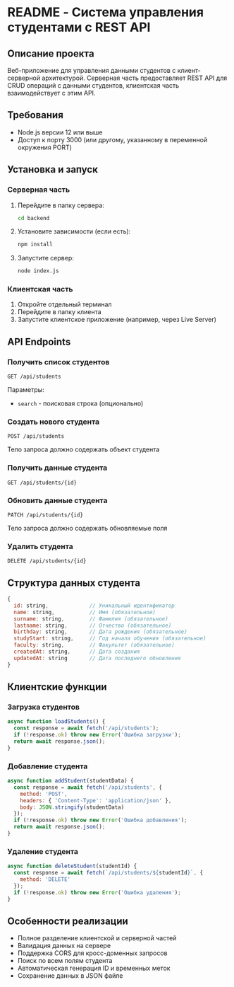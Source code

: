 # README - Система управления студентами с REST API

## Описание проекта
Веб-приложение для управления данными студентов с клиент-серверной архитектурой. Серверная часть предоставляет REST API для CRUD операций с данными студентов, клиентская часть взаимодействует с этим API.

## Требования
- Node.js версии 12 или выше
- Доступ к порту 3000 (или другому, указанному в переменной окружения PORT)

## Установка и запуск

### Серверная часть
1. Перейдите в папку сервера:
   ```bash
   cd backend
   ```
2. Установите зависимости (если есть):
   ```bash
   npm install
   ```
3. Запустите сервер:
   ```bash
   node index.js
   ```

### Клиентская часть
1. Откройте отдельный терминал
2. Перейдите в папку клиента
3. Запустите клиентское приложение (например, через Live Server)

## API Endpoints

### Получить список студентов
```
GET /api/students
```
Параметры:
- `search` - поисковая строка (опционально)

### Создать нового студента
```
POST /api/students
```
Тело запроса должно содержать объект студента

### Получить данные студента
```
GET /api/students/{id}
```

### Обновить данные студента
```
PATCH /api/students/{id}
```
Тело запроса должно содержать обновляемые поля

### Удалить студента
```
DELETE /api/students/{id}
```

## Структура данных студента
```javascript
{
  id: string,             // Уникальный идентификатор
  name: string,           // Имя (обязательное)
  surname: string,        // Фамилия (обязательное)
  lastname: string,       // Отчество (обязательное)
  birthday: string,       // Дата рождения (обязательное)
  studyStart: string,     // Год начала обучения (обязательное)
  faculty: string,        // Факультет (обязательное)
  createdAt: string,      // Дата создания
  updatedAt: string       // Дата последнего обновления
}
```

## Клиентские функции

### Загрузка студентов
```javascript
async function loadStudents() {
  const response = await fetch('/api/students');
  if (!response.ok) throw new Error('Ошибка загрузки');
  return await response.json();
}
```

### Добавление студента
```javascript
async function addStudent(studentData) {
  const response = await fetch('/api/students', {
    method: 'POST',
    headers: { 'Content-Type': 'application/json' },
    body: JSON.stringify(studentData)
  });
  if (!response.ok) throw new Error('Ошибка добавления');
  return await response.json();
}
```

### Удаление студента
```javascript
async function deleteStudent(studentId) {
  const response = await fetch(`/api/students/${studentId}`, {
    method: 'DELETE'
  });
  if (!response.ok) throw new Error('Ошибка удаления');
}
```

## Особенности реализации
- Полное разделение клиентской и серверной частей
- Валидация данных на сервере
- Поддержка CORS для кросс-доменных запросов
- Поиск по всем полям студента
- Автоматическая генерация ID и временных меток
- Сохранение данных в JSON файле
